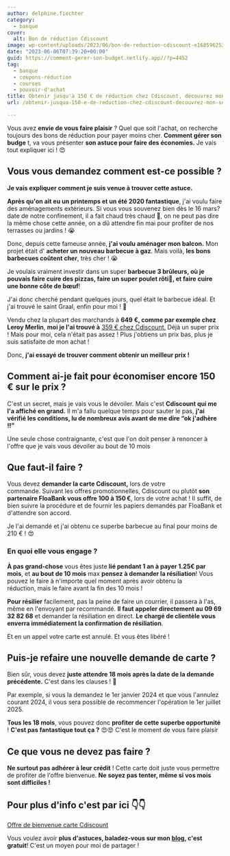 ```yaml
---
author: delphine.fiechter
category:
  - banque
cover:
  alt: Bon de réduction Cdiscount
image: wp-content/uploads/2023/06/bon-de-reduction-cdiscount-e1685962535171.png
date: "2023-06-06T07:39:20+00:00"
guid: https://comment-gerer-son-budget.netlify.app//?p=4452
tag:
  - banque
  - coupons-réduction
  - courses
  - pouvoir-d'achat
title: Obtenir jusqu'à 150 € de réduction chez Cdiscount, découvrez mon secret !
url: /obtenir-jusqua-150-e-de-reduction-chez-cdiscount-decouvrez-mon-secret/

---
```

Vous avez **envie de vous faire plaisir** ? Quel que soit l'achat, on recherche toujours des bons de réduction pour payer moins cher. **Comment gérer son budge** t, va vous présenter **son astuce pour faire des économies.** Je vais tout expliquer ici ! 😍

## Vous vous demandez comment est-ce possible ?

**Je vais expliquer comment je suis venue à trouver cette astuce.**

**Après qu'on ait eu un printemps et un été 2020 fantastique**, j'ai voulu faire des aménagements extérieurs. Si vous vous souvenez bien dès le 16 mars? date de notre confinement, il a fait chaud très chaud 🥵, on ne peut pas dire la même chose cette année, on a dû attendre fin mai pour profiter de nos terrasses ou jardins ! 😭

Donc, depuis cette fameuse année, **j'ai voulu aménager mon balcon.** Mon projet était d' **acheter un nouveau barbecue à gaz**. Mais voilà, **les bons barbecues coûtent cher**, très cher ! 😭

Je voulais vraiment investir dans un super **barbecue 3 brûleurs, où je pouvais faire cuire des pizzas, faire un super poulet rôti🐔, et faire cuire une bonne côte de bœuf**!

J'ai donc cherché pendant quelques jours, quel était le barbecue idéal. Et j'ai trouvé le saint Graal, enfin pour moi ! 🤣

Vendu chez la plupart des marchands à **649 €, comme par exemple chez Leroy Merlin**, **moi je l'ai trouvé à** [359 € chez Cdiscount.](https://www.cdiscount.com/jardin/barbecue-plancha/barbecue-a-gaz-barbecook-siesta-310-black-edition/f-1631901-bar5400269207502.html?idOffre=1987501333&cid=search_pla&cm_mmc=PLA!COR!!MP!17321694237!m126877420_pBAR5400269207502-1987501333_l9055989_tpla-294682000766__a137602897192&gclid=Cj0KCQjwj_ajBhCqARIsAA37s0wpaX20yauFzE6clxLIvEVXd0_Ko4xmE6lqtSryKmFigKeDuR_hmmgaAni9EALw_wcB "359 € chez Cdiscount.") Déjà un super prix ! Mais pour moi, cela n'était pas assez ! Plus j'obtiens un prix bas, plus je suis satisfaite de mon achat !

Donc, **j'ai essayé de trouver comment obtenir un meilleur prix !**

## Comment ai-je fait pour économiser encore 150 € sur le prix ?

C'est un secret, mais je vais vous le dévoiler. Mais c'est **Cdiscount qui me l'a affiché en grand.** Il m'a fallu quelque temps pour sauter le pas, **j'ai vérifié les conditions, lu de nombreux avis avant de me dire “ok j'adhère !!”**

Une seule chose contraignante, c'est que l'on doit penser à renoncer à l'offre que je vais vous dévoiler au bout de 10 mois

## Que faut-il faire ?

Vous devez **demander la carte Cdiscount,** lors de votre commande. Suivant les offres promotionnelles, Cdiscount ou plutôt **son partenaire FloaBank vous offre 100 à 150 €**, lors de votre achat ! Il suffit, de bien suivre la procédure et de fournir les papiers demandés par FloaBank et d'attendre son accord.

Je l'ai demandé et j'ai obtenu ce superbe barbecue au final pour moins de 210 € ! 😍

### En quoi elle vous engage ?

**À pas grand-chose** vous êtes juste **lié pendant 1 an à payer 1.25€ par mois**, et **au bout de 10 mois** max **pensez à demander la résiliation**! Vous pouvez le faire à n'importe quel moment après avoir obtenu la réduction, mais le faire avant la fin des 10 mois !

**Pour résilier** facilement, pas la peine de faire un courrier, il passera à l'as, même en l'envoyant par recommandé. **Il faut appeler directement au 09 69 32 82 68** et demander la résiliation en direct. **Le chargé de clientèle vous enverra immédiatement la confirmation de résiliation**.

Et en un appel votre carte est annulé. Et vous êtes libéré !

## Puis-je refaire une nouvelle demande de carte ?

Bien sûr, vous devez **juste attendre 18 mois après la date de la demande précédente.** C'est dans les clauses ! 📜

Par exemple, si vous la demandez le 1er janvier 2024 et que vous l'annulez courant 2024, il vous sera possible de recommencer l'opération le 1er juillet 2025.

**Tous les 18 mois**, vous pouvez donc **profiter de cette superbe opportunité** ! **C'est pas fantastique tout ça ?** 😍😍 C'est le moment de vous faire plaisir

## Ce que vous ne devez pas faire ?

**Ne surtout pas adhérer à leur crédit** ! Cette carte doit juste vous permettre de profiter de l'offre bienvenue. **Ne soyez pas tenter, même si vos mois sont difficiles !**

## Pour plus d'info c'est par ici 👇👇

[Offre de bienvenue carte Cdiscount](https://www.cdiscount.com/carte-cdiscount/commande)

Vous voulez avoir **plus d'astuces, baladez-vous sur mon [blog](https://comment-gerer-son-budget.netlify.app// "blog"), c'est gratuit**! C'est un moyen pour moi de partager !
